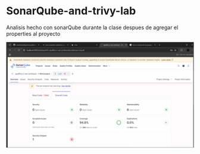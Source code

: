 # SonarQube-and-trivy-lab

Analisis hecho con sonarQube durante la clase despues de agregar el properties al proyecto

![img.png](img.png)